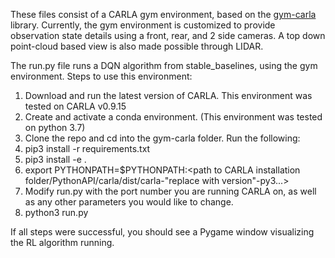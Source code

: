 These files consist of a CARLA gym environment, based on the [gym-carla](https://github.com/cjy1992/gym-carla.git) library. Currently, the gym environment is customized to provide observation state details using a front, rear, and 2 side cameras. A top down point-cloud based view is also made possible through LIDAR.

The run.py file runs a DQN algorithm from stable_baselines, using the gym environment. Steps to use this environment:

1. Download and run the latest version of CARLA. This environment was tested on CARLA v0.9.15
2. Create and activate a conda environment. (This environment was tested on python 3.7)
3. Clone the repo and cd into the gym-carla folder.
Run the following:
4. pip3 install -r requirements.txt
5. pip3 install -e .
6. export PYTHONPATH=$PYTHONPATH:<path to CARLA installation folder/PythonAPI/carla/dist/carla-"replace with version"-py3...>
7. Modify run.py with the port number you are running CARLA on, as well as any other parameters you would like to change.
8. python3 run.py

If all steps were successful, you should see a Pygame window visualizing the RL algorithm running.
